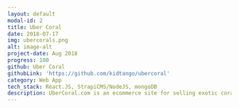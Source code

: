 ```yaml
---
layout: default
modal-id: 2
title: Uber Coral
date: 2018-07-17
img: ubercorals.png
alt: image-alt
project-date: Aug 2018
progress: 100
github: Uber Coral
githubLink: 'https://github.com/kidtango/ubercoral'
category: Web App
tech_stack: React.JS, StrapiCMS/NodeJS, mongoDB
description: UberCoral.com is an ecommerce site for selling exotic corals and fish. My objective with this project is to learn and discover possible tools for developing small e-commerce web apps. My goal is to create an affordable e-commmerce solution for small business owners that are interested in reaching more clients through the online market. <br><br>The backend is powered a CMS called Strapi. <strong><a href="https://strapi.io/">Strapi.io</a></strong> is a modern headless CMS based on Node.JS. The CMS allows the site owner to create, update, and delete contents without relying on a technical expert that maybe cost prohabited to retain on payroll. It also provides a nice GUI for inventory management. Overall, I learned a great deal about Strapi and the power of modern headless CMS. I look forward to creating real world solutions with this amazing tool.
---
```

